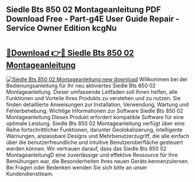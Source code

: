 ## Siedle Bts 850 02 Montageanleitung PDF Download Free - Part-g4E User Guide Repair - Service Owner Edition kcgNu

# <h2><a href="http://df6sp6.blite.top/?on=Siedle+Bts+850+02+Montageanleitung">🔗Download 👉🔴 Siedle Bts 850 02 Montageanleitung</a></h2>

[![Siedle Bts 850 02 Montageanleitung new download](https://i.imgur.com/lujVjoI.png)](http://df6sp6.blite.top/?on=Siedle+Bts+850+02+Montageanleitung)
Willkommen bei der Bedienungsanleitung für Ihr neu aktiviertes Siedle Bts 850 02 Montageanleitung. Dieser umfassende Leitfaden soll Ihnen helfen, alle Funktionen und Vorteile Ihres Produkts zu verstehen und zu nutzen. Sie finden detaillierte Anweisungen zur Installation, Verwendung, Wartung und Fehlerbehebung. Wichtige Informationen zur Software Siedle Bts 850 02 Montageanleitung Dieses Produkt erfordert kompatible Software für eine optimale Leistung. Siedle Bts 850 02 Montageanleitung verfügt über eine Reihe fortschrittlicher Funktionen, darunter Geolokalisierung, intelligente Warnungen, anpassbare Designs und Mehrbenutzerzugriff, die alle einfach über die benutzerfreundliche und intuitive Benutzeroberfläche gesteuert werden können. Wir vertrauen darauf, dass das Siedle Bts 850 02 MontageanleitungD eine zuverlässige und effektive Ressource für Ihre Bemühungen war, die Besonderheiten Ihres neuen Geräts kennenzulernen. Bei Fragen oder Bedenken wenden Sie sich bitte an unser Kundendienstteam.
